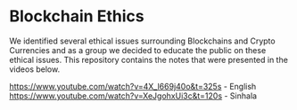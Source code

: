 # Blockchain Ethics

We identified several ethical issues surrounding Blockchains and Crypto Currencies and as a group we decided to educate the public on these ethical issues. This repository contains the notes that were presented in the videos below.

https://www.youtube.com/watch?v=4X_l669j40o&t=325s - English 
https://www.youtube.com/watch?v=XeJgohxUi3c&t=120s - Sinhala
